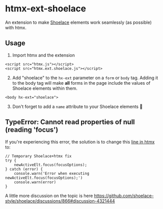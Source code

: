 # htmx-ext-shoelace

An extension to make [Shoelace](https://shoelace.style/) elements work seamlessly (as possible) with htmx.

## Usage

1. Import htmx and the extension

```
<script src="htmx.js"></script>
<script src="htmx.ext.shoelace.js"></script>
```

2. Add "shoelace" to the `hx-ext` parameter on a `form` or `body` tag. Adding it to the body tag will make **all** forms in the page include the values of Shoelace elements within them.

```
<body hx-ext="shoelace">
```

3. Don't forget to add a `name` attribute to your Shoelace elements 🤦

## TypeError: Cannot read properties of null (reading 'focus')

If you're experiencing this error, the solution is to change this [line in htmx](https://github.com/bigskysoftware/htmx/blob/66387c04221b257b9cfa858db2636e6dd3c6fda7/src/htmx.js#L3386C37-L3386C37) to:

```
// Temporary Shoelace+htmx fix
try {
	newActiveElt.focus(focusOptions);
} catch (error) {
	console.warn('Error when executing newActiveElt.focus(focusOptions);')
	console.warn(error)
}
```

A little more discussion on the topic is here https://github.com/shoelace-style/shoelace/discussions/866#discussion-4321444

